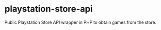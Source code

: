 # playstation-store-api
Public Playstation Store API wrapper in PHP to obtain games from the store.
